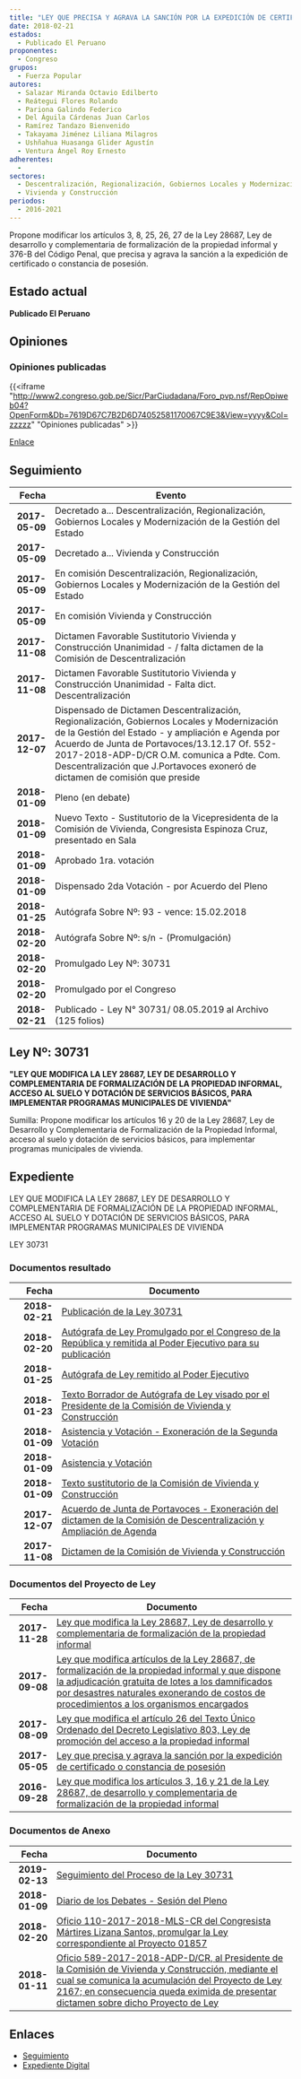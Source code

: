 ```yaml
---
title: "LEY QUE PRECISA Y AGRAVA LA SANCIÓN POR LA EXPEDICIÓN DE CERTIFICADO O CONSTANCIA DE POSESIÓN"
date: 2018-02-21
estados: 
  - Publicado El Peruano
proponentes: 
  - Congreso
grupos: 
  - Fuerza Popular
autores: 
  - Salazar Miranda Octavio Edilberto
  - Reátegui Flores Rolando
  - Pariona Galindo Federico
  - Del Águila Cárdenas Juan Carlos
  - Ramírez Tandazo Bienvenido
  - Takayama Jiménez Liliana Milagros
  - Ushñahua Huasanga Glider Agustín
  - Ventura Ángel Roy Ernesto
adherentes: 
  - 
sectores: 
  - Descentralización, Regionalización, Gobiernos Locales y Modernización de la Gestión del Estado
  - Vivienda y Construcción
periodos: 
  - 2016-2021
---
```


Propone modificar los artículos 3, 8, 25, 26, 27 de la Ley 28687, Ley de desarrollo y complementaria de formalización de la propiedad informal y 376-B del Código Penal, que precisa y agrava la sanción a la expedición de certificado o constancia de posesión.


## Estado actual

**Publicado El Peruano**

## Opiniones

### Opiniones publicadas

{{<iframe "http://www2.congreso.gob.pe/Sicr/ParCiudadana/Foro_pvp.nsf/RepOpiweb04?OpenForm&Db=7619D67C7B2D6D74052581170067C9E3&View=yyyy&Col=zzzzz" "Opiniones publicadas" >}}

[Enlace](http://www2.congreso.gob.pe/Sicr/ParCiudadana/Foro_pvp.nsf/RepOpiweb04?OpenForm&Db=7619D67C7B2D6D74052581170067C9E3&View=yyyy&Col=zzzzz)

## Seguimiento

| Fecha | Evento |
|------:|--------|
| **2017-05-09** | Decretado a... Descentralización, Regionalización, Gobiernos Locales y Modernización de la Gestión del Estado|
| **2017-05-09** | Decretado a... Vivienda y Construcción|
| **2017-05-09** | En comisión Descentralización, Regionalización, Gobiernos Locales y Modernización de la Gestión del Estado|
| **2017-05-09** | En comisión Vivienda y Construcción|
| **2017-11-08** | Dictamen Favorable Sustitutorio Vivienda y Construcción Unanimidad - / falta dictamen de la Comisión de Descentralización|
| **2017-11-08** | Dictamen Favorable Sustitutorio Vivienda y Construcción Unanimidad - Falta dict. Descentralización|
| **2017-12-07** | Dispensado de Dictamen Descentralización, Regionalización, Gobiernos Locales y Modernización de la Gestión del Estado - y ampliación e Agenda por Acuerdo de Junta de Portavoces/13.12.17 Of. 552-2017-2018-ADP-D/CR O.M. comunica a Pdte. Com. Descentralización que J.Portavoces exoneró de dictamen de comisión que preside|
| **2018-01-09** | Pleno (en debate)|
| **2018-01-09** | Nuevo Texto - Sustitutorio de la Vicepresidenta de la Comisión de Vivienda, Congresista Espinoza Cruz, presentado en Sala|
| **2018-01-09** | Aprobado 1ra. votación|
| **2018-01-09** | Dispensado 2da Votación - por Acuerdo del Pleno|
| **2018-01-25** | Autógrafa Sobre Nº: 93 - vence: 15.02.2018|
| **2018-02-20** | Autógrafa Sobre Nº: s/n - (Promulgación)|
| **2018-02-20** | Promulgado Ley Nº: 30731|
| **2018-02-20** | Promulgado por el Congreso|
| **2018-02-21** | Publicado - Ley N° 30731/ 08.05.2019 al Archivo (125 folios)|

## Ley Nº: 30731

**"LEY QUE MODIFICA LA LEY 28687, LEY DE DESARROLLO Y COMPLEMENTARIA DE FORMALIZACIÓN DE LA PROPIEDAD INFORMAL, ACCESO AL SUELO Y DOTACIÓN DE SERVICIOS BÁSICOS, PARA IMPLEMENTAR PROGRAMAS MUNICIPALES DE VIVIENDA"**

Sumilla: Propone modificar los artículos 16 y 20 de la Ley 28687, Ley de Desarrollo y Complementaria de Formalización de la Propiedad Informal, acceso al suelo y dotación de servicios básicos, para implementar programas municipales de vivienda.


## Expediente

LEY QUE MODIFICA LA LEY 28687, LEY DE DESARROLLO Y COMPLEMENTARIA DE FORMALIZACIÓN DE LA PROPIEDAD INFORMAL, ACCESO AL SUELO Y DOTACIÓN DE SERVICIOS BÁSICOS, PARA IMPLEMENTAR PROGRAMAS MUNICIPALES DE VIVIENDA

LEY 30731


### Documentos resultado

| Fecha | Documento |
|------:|--------|
| **2018-02-21** | [Publicación de la Ley 30731](http://www.leyes.congreso.gob.pe/Documentos/2016_2021/ADLP/Normas_Legales/30731-LEY.pdf) |
| **2018-02-20** | [Autógrafa de Ley Promulgado por el Congreso de la República y remitida al Poder Ejecutivo para su publicación](http://www.leyes.congreso.gob.pe/Documentos/2016_2021/Autografas/Ley_y_de_Resolucion_Legislativa/AU01352_20180220.pdf) |
| **2018-01-25** | [Autógrafa de Ley remitido al Poder Ejecutivo](http://www.leyes.congreso.gob.pe/Documentos/2016_2021/Autografas/Ley_y_de_Resolucion_Legislativa/AU01857_20180125.pdf) |
| **2018-01-23** | [Texto Borrador de Autógrafa de Ley visado por el Presidente de la Comisión de Vivienda y Construcción](http://www.leyes.congreso.gob.pe/Documentos/2016_2021/Texto_Borrador_de_Autografa/BA00323_20180123.pdf) |
| **2018-01-09** | [Asistencia y Votación - Exoneración de la Segunda Votación](http://www.leyes.congreso.gob.pe/Documentos/2016_2021/Asistencia_y_Votacion/Proyectos_de_Ley/Exoneracion_de_Segunda_Votacion/ESV0032320180109.pdf) |
| **2018-01-09** | [Asistencia y Votación](http://www.leyes.congreso.gob.pe/Documentos/2016_2021/Asistencia_y_Votacion/Proyectos_de_Ley/AV0032320180109.pdf) |
| **2018-01-09** | [Texto sustitutorio de la Comisión de Vivienda y Construcción](http://www.leyes.congreso.gob.pe/Documentos/2016_2021/Texto_Sustitutorio/Proyectos_de_Ley/TS00323_20180109.pdf) |
| **2017-12-07** | [Acuerdo de Junta de Portavoces - Exoneración del dictamen de la Comisión de Descentralización y Ampliación de Agenda](http://www.leyes.congreso.gob.pe/Documentos/2016_2021/Acuerdos/Junta_Portavoces/AJP01857_20181207.pdf) |
| **2017-11-08** | [Dictamen de la Comisión de Vivienda y Construcción](http://www.leyes.congreso.gob.pe/Documentos/2016_2021/Dictamenes/Proyectos_de_Ley/00323DC24MAY20171108.pdf) |

### Documentos del Proyecto de Ley

| Fecha | Documento |
|------:|--------|
| **2017-11-28** | [Ley que modifica la Ley 28687, Ley de desarrollo y complementaria de formalización de la propiedad informal](http://www.leyes.congreso.gob.pe/Documentos/2016_2021/Proyectos_de_Ley_y_de_Resoluciones_Legislativas/PL0216720171128.PDF) |
| **2017-09-08** | [Ley que modifica artículos de la Ley 28687, de formalización de la propiedad informal y que dispone la adjudicación gratuita de lotes a los damnificados por desastres naturales exonerando de costos de procedimientos a los organismos encargados](http://www.leyes.congreso.gob.pe/Documentos/2016_2021/Proyectos_de_Ley_y_de_Resoluciones_Legislativas/PL0185720170908..pdf) |
| **2017-08-09** | [Ley que modifica el artículo 26 del Texto Único Ordenado del Decreto Legislativo 803, Ley de promoción del acceso a la propiedad informal](http://www.leyes.congreso.gob.pe/Documentos/2016_2021/Proyectos_de_Ley_y_de_Resoluciones_Legislativas/PL0174920170809..pdf) |
| **2017-05-05** | [Ley que precisa y agrava la sanción por la expedición de certificado o constancia de posesión](http://www.leyes.congreso.gob.pe/Documentos/2016_2021/Proyectos_de_Ley_y_de_Resoluciones_Legislativas/PL0135220170505.pdf) |
| **2016-09-28** | [Ley que modifica los artículos 3, 16 y 21 de la Ley 28687, de desarrollo y complementaria de formalización de la propiedad informal](http://www.leyes.congreso.gob.pe/Documentos/2016_2021/Proyectos_de_Ley_y_de_Resoluciones_Legislativas/PL0032320160928..pdf) |

### Documentos de Anexo

| Fecha | Documento |
|------:|--------|
| **2019-02-13** | [Seguimiento del Proceso de la Ley 30731](http://www.leyes.congreso.gob.pe/Documentos/2016_2021/Seguimiento_de_Proyectos_de_Ley/00323PL20190213.pdf) |
| **2018-01-09** | [Diario de los Debates - Sesión del Pleno](http://www.leyes.congreso.gob.pe/Documentos/2016_2021/ADLP/Diario_Debates/30731-TDD.pdf) |
| **2018-02-20** | [Oficio 110-2017-2018-MLS-CR del Congresista Mártires Lizana Santos, promulgar la Ley correspondiente al Proyecto 01857](http://www.leyes.congreso.gob.pe/Documentos/2016_2021/Oficios/Congresistas/OFICIO-110-2017-2018-MLS-CR.pdf) |
| **2018-01-11** | [Oficio 589-2017-2018-ADP-D/CR, al Presidente de la Comisión de Vivienda y Construcción, mediante el cual se comunica la acumulación del Proyecto de Ley 2167; en consecuencia queda eximida de presentar dictamen sobre dicho Proyecto de Ley](http://www.leyes.congreso.gob.pe/Documentos/2016_2021/Oficios/Oficialia_Mayor/OFICIO-589-2017-2018-ADP-D-CR.pdf) |

## Enlaces 

- [Seguimiento](http://www2.congreso.gob.pe/Sicr/TraDocEstProc/CLProLey2016.nsf/f7fff46988ca05b1052578e100829cc7/de0c3ae603ae5a070525811700627e79?OpenDocument)
- [Expediente Digital](http://www2.congreso.gob.pehttp://www2.congreso.gob.pe/Sicr/TraDocEstProc/CLProLey2016.nsf/f7fff46988ca05b1052578e100829cc7/de0c3ae603ae5a070525811700627e79?OpenDocument&Click=05257FB7005EB655.eb71d0cf91d8294e05256cdf006b5706/$Body/0.1C6C)
